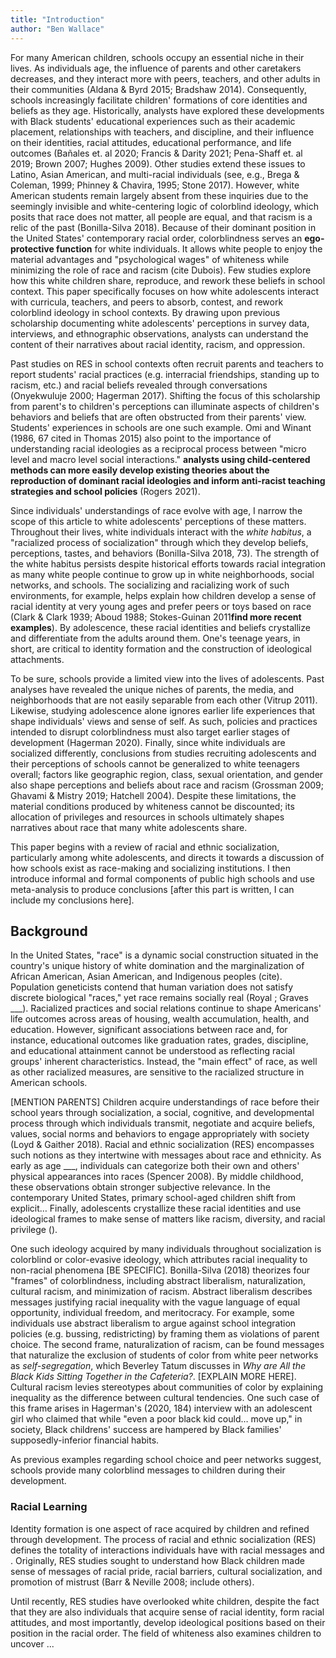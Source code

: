 ```yaml
---
title: "Introduction"
author: "Ben Wallace"
---
```


For many American children, schools occupy an essential niche in their lives. As individuals age, the influence of parents and other caretakers decreases, and they interact more with peers, teachers, and other adults in their communities (Aldana & Byrd 2015; Bradshaw 2014). Consequently, schools increasingly facilitate children' formations of core identities and beliefs as they age. Historically, analysts have explored these developments with Black students' educational experiences such as their academic placement, relationships with teachers, and discipline, and their influence on their identities, racial attitudes, educational performance, and life outcomes (Bañales et. al 2020; Francis & Darity 2021; Pena-Shaff et. al 2019; Brown 2007; Hughes 2009). Other studies extend these issues to Latino, Asian American, and multi-racial individuals (see, e.g., Brega & Coleman, 1999; Phinney & Chavira, 1995; Stone 2017). However, white American students remain largely absent from these inquiries due to the seemingly invisible and white-centering logic of colorblind ideology, which posits that race does not matter, all people are equal, and that racism is a relic of the past (Bonilla-Silva 2018). Because of their dominant position in the United States' contemporary racial order, colorblindness serves an **ego-protective function** for white individuals. It allows white people to enjoy the material advantages and "psychological wages" of whiteness while minimizing the role of race and racism (cite Dubois). Few studies explore how this white children share, reproduce, and rework these beliefs in school context. This paper specifically focuses on how white adolescents interact with curricula, teachers, and peers to absorb, contest, and rework colorblind ideology in school contexts. By drawing upon previous scholarship documenting white adolescents' perceptions in survey data, interviews, and ethnographic observations, analysts can understand the content of their narratives about racial identity, racism, and oppression.

Past studies on RES in school contexts often recruit parents and teachers to report students' racial practices (e.g. interracial friendships, standing up to racism, etc.) and racial beliefs revealed through conversations (Onyekwuluje 2000; Hagerman 2017). Shifting the focus of this scholarship from parent's to children's perceptions can illuminate aspects of children's behaviors and beliefs that are often obstructed from their parents' view. Students' experiences in schools are one such example. Omi and Winant (1986, 67 cited in Thomas 2015) also point to the importance of understanding racial ideologies as a reciprocal process between "micro level and macro level social interactions." **analysts using child-centered methods can more easily develop existing theories about the reproduction of dominant racial ideologies and inform anti-racist teaching strategies and school policies** (Rogers 2021).

Since individuals' understandings of race evolve with age, I narrow the scope of this article to white adolescents' perceptions of these matters. Throughout their lives, white individuals interact with the *white habitus*, a "racialized process of socialization" through which they develop beliefs, perceptions, tastes, and behaviors (Bonilla-Silva 2018, 73). The strength of the white habitus persists despite historical efforts towards racial integration as many white people continue to grow up in white neighborhoods, social networks, and schools. The socializing and racializing work of such environments, for example, helps explain how children develop a sense of racial identity at very young ages and prefer peers or toys based on race (Clark & Clark 1939; Aboud 1988; Stokes-Guinan 2011**find more recent examples**). By adolescence, these racial identities and beliefs crystallize and differentiate from the adults around them. One's teenage years, in short, are critical to identity formation and the construction of ideological attachments. 

To be sure, schools provide a limited view into the lives of adolescents. Past analyses have revealed the unique niches of parents, the media, and neighborhoods that are not easily separable from each other (Vitrup 2011). Likewise, studying adolescence alone ignores earlier life experiences that shape individuals' views and sense of self. As such, policies and practices intended to disrupt colorblindness must also target earlier stages of development (Hagerman 2020). Finally, since white individuals are socialized differently, conclusions from studies recruiting adolescents and their perceptions of schools cannot be generalized to white teenagers overall; factors like geographic region, class, sexual orientation, and gender also shape perceptions and beliefs about race and racism (Grossman 2009; Ghavami & Mistry 2019; Hatchell 2004). Despite these limitations, the material conditions produced by whiteness cannot be discounted; its allocation of privileges and resources in schools ultimately shapes narratives about race that many white adolescents share.

This paper begins with a review of racial and ethnic socialization, particularly among white adolescents, and directs it towards a discussion of how schools exist as race-making and socializing institutions. I then introduce informal and formal components of public high schools and use meta-analysis to produce conclusions [after this part is written, I can include my conclusions here].

## Background

In the United States, "race" is a dynamic social construction situated in the country's unique history of white domination and the marginalization of African American, Asian American, and Indigenous peoples (cite). Population geneticists contend that human variation does not satisfy discrete biological "races," yet race remains socially real (Royal ; Graves ___). Racialized practices and social relations continue to shape Americans' life outcomes across areas of housing, wealth accumulation, health, and education. However, significant associations between race and, for instance, educational outcomes like graduation rates, grades, discipline, and educational attainment cannot be understood as reflecting racial groups' inherent characteristics. Instead, the "main effect" of race, as well as other racialized measures, are sensitive to the racialized structure in American schools. 

[MENTION PARENTS] Children acquire understandings of race before their school years through socialization, a social, cognitive, and developmental process through which individuals transmit, negotiate and acquire beliefs, values, social norms and behaviors to engage appropriately with society (Loyd & Gaither 2018). Racial and ethnic socialization (RES) encompasses such notions as they intertwine with messages about race and ethnicity. As early as age ___, individuals can categorize both their own and others' physical appearances into races (Spencer 2008). By middle childhood, these observations obtain stronger subjective relevance. In the contemporary United States, primary school-aged children shift from explicit… Finally, adolescents crystallize these racial identities and use ideological frames to make sense of matters like racism, diversity, and racial privilege ().

One such ideology acquired by many individuals throughout socialization is colorblind or color-evasive ideology, which attributes racial inequality to non-racial phenomena [BE SPECIFIC]. Bonilla-Silva (2018) theorizes four "frames" of colorblindness, including abstract liberalism, naturalization, cultural racism, and minimization of racism. Abstract liberalism describes messages justifying racial inequality with the vague language of equal opportunity, individual freedom, and meritocracy. For example, some individuals use abstract liberalism to argue against school integration policies (e.g. bussing, redistricting) by framing them as violations of parent choice. The second frame, naturalization of racism, can be found messages that naturalize the exclusion of students of color from white peer networks as *self-segregation*, which Beverley Tatum discusses in *Why are All the Black Kids Sitting Together in the Cafeteria?*. [EXPLAIN MORE HERE]. Cultural racism levies stereotypes about communities of color by explaining inequality as the difference between cultural tendencies. One such case of this frame arises in Hagerman's (2020, 184) interview with an adolescent girl who claimed that while "even a poor black kid could… move up," in society, Black childrens' success are hampered by Black families' supposedly-inferior financial habits.

As previous examples regarding school choice and peer networks suggest, schools provide many colorblind messages to children during their development. 

### Racial Learning

Identity formation is one aspect of race acquired by children and refined through development. The process of racial and ethnic socialization (RES) defines the totality of interactions individuals have with racial messages and . Originally, RES studies sought to understand how Black children made sense of messages of racial pride, racial barriers, cultural socialization, and promotion of mistrust (Barr & Neville 2008; include others).

Until recently, RES studies have overlooked white children, despite the fact that they are also individuals that acquire sense of racial identity, form racial attitudes, and most importantly, develop ideological positions based on their position in the racial order. The field of whiteness also examines children to uncover ...
